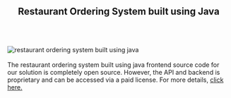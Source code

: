 <h2 style="text-align:center">Restaurant Ordering System built using Java</h2><br/><br/>

![restaurant ordering system built using java](https://admin.ninjascode.com/wp-content/uploads/2025/repoImages/patricia/19.webp) <br/><br/>The restaurant ordering system built using java frontend source code for our solution is completely open source. However, the API and backend is proprietary and can be accessed via a paid license. For more details, <a href="https://enatega.com/?utm_source=github&utm_medium=repo&utm_campaign=patricia-restaurant-ordering-system-built-using-java" target="_blank">click here.</a>
